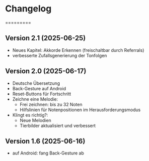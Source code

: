 # Changelog
=========


## Version 2.1 (2025-06-25)
- Neues Kapitel: Akkorde Erkennen (freischaltbar durch Referrals)
- verbesserte Zufallsgenerierung der Tonfolgen

## Version 2.0 (2025-06-17)
- Deutsche Übersetzung
- Back-Gesture auf Android
- Reset-Buttons für Fortschritt
- Zeichne eine Melodie:
  - Frei zeichnen: bis zu 32 Noten
  - Hilfslinien für Notenpositionen im Herausforderungsmodus
- Klingt es richtig?:
  - Neue Melodien
  - Tierbilder aktualisiert und verbessert

## Version 1.6 (2025-06-16)
- auf Android: fang Back-Gesture ab


